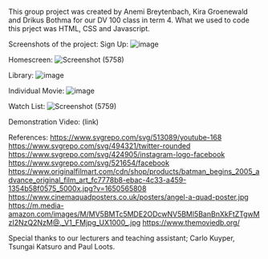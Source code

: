 This group project was created by Anemi Breytenbach, Kira Groenewald and Drikus Bothma for our DV 100 class in term 4.
What we used to code this prject was HTML, CSS and Javascript. 

Screenshots of the project:
Sign Up:
![image](https://github.com/Drikus-Bothma/Term-4-DV-Final-Project-Group-3/assets/125360666/7b9d9e2a-43df-491a-8279-818f4019d132)

Homescreen:
![Screenshot (5758)](https://github.com/Drikus-Bothma/Term-4-DV-Final-Project-Group-3/assets/125360666/8f6f294a-9c69-42fe-9513-81b9c0a05d67)

Library:
![image](https://github.com/Drikus-Bothma/Term-4-DV-Final-Project-Group-3/assets/125360666/12b82702-6388-40ee-87b8-644d4e23fddd)


Individual Movie:
![image](https://github.com/Drikus-Bothma/Term-4-DV-Final-Project-Group-3/assets/125360666/e4f6b2cd-142f-4ca8-bf75-97728f1f5a3a)


Watch List:
![Screenshot (5759)](https://github.com/Drikus-Bothma/Term-4-DV-Final-Project-Group-3/assets/125360666/07787f26-e58c-4406-825b-6836fafc1a73)


Demonstration Video:
(link)

References:
https://www.svgrepo.com/svg/513089/youtube-168
https://www.svgrepo.com/svg/494321/twitter-rounded
https://www.svgrepo.com/svg/424905/instagram-logo-facebook
https://www.svgrepo.com/svg/521654/facebook
https://www.originalfilmart.com/cdn/shop/products/batman_begins_2005_advance_original_film_art_fc7778b8-ebac-4c33-a459-1354b58f0575_5000x.jpg?v=1650565808
https://www.cinemaquadposters.co.uk/posters/angel-a-quad-poster.jpg
https://m.media-amazon.com/images/M/MV5BMTc5MDE2ODcwNV5BMl5BanBnXkFtZTgwMzI2NzQ2NzM@._V1_FMjpg_UX1000_.jpg
https://www.themoviedb.org/


Special thanks to our lecturers and teaching assistant;
Carlo Kuyper, Tsungai Katsuro and Paul Loots.